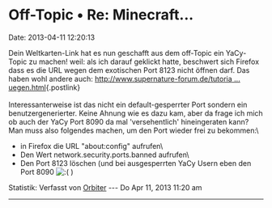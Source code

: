 Off-Topic • Re: Minecraft\...
=============================

Date: 2013-04-11 12:20:13

Dein Weltkarten-Link hat es nun geschafft aus dem off-Topic ein
YaCy-Topic zu machen! weil: als ich darauf geklickt hatte, beschwert
sich Firefox dass es die URL wegen dem exotischen Port 8123 nicht öffnen
darf. Das haben wohl andere auch:
[http://www.supernature-forum.de/tutoria \...
uegen.html](http://www.supernature-forum.de/tutorials-and-tipps/107297-firefox-portsperre-umgehen-hinzufuegen.html){.postlink}\
\
Interessanterweise ist das nicht ein default-gesperrter Port sondern ein
benutzergenerierter. Keine Ahnung wie es dazu kam, aber da frage ich
mich ob auch der YaCy Port 8090 da mal \'versehentlich\' hineingeraten
kann? Man muss also folgendes machen, um den Port wieder frei zu
bekommen:\
- in Firefox die URL \"about:config\" aufrufen\
- Den Wert network.security.ports.banned aufrufen\
- Den Port 8123 löschen (und bei ausgesperrten YaCy Usern eben den Port
8090
![:(](http://forum.yacy-websuche.de/images/smilies/icon_e_sad.gif "Sad")
)

Statistik: Verfasst von
[Orbiter](http://forum.yacy-websuche.de/memberlist.php?mode=viewprofile&u=2)
--- Do Apr 11, 2013 11:20 am

------------------------------------------------------------------------
